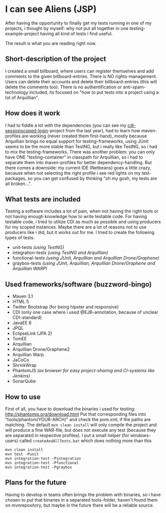 I can see Aliens (JSP)
====================

After having the opportunity to finally get my tests running in one of my projects, i thought by myself:
    why not put all together in one testing-example-project having all kind of tests i find useful.

The result is what you are reading right now.

## Short-description of the project ##
I created a small billboard, where users can register themselves and add comments to the given billboard-entries. There is NO rights-management. Users can delete their accounts and delete their billboard-entries (this will delete the comments too). There is no authentification or anti-spam-technology included, its focused on "how to put tests into a project using a lot of Arquillian".


## How does it work ##
I had to fiddle a lot with the dependencies (you can see my [cdi-sessionscoped-login](github.com/FibreFoX/cdi-sessionscoped-login)-project from the last year), had to learn how maven-profiles are working (never created them first-hand), mostly because Arquillian brings no equal support for testing-frameworks, using JUnit seems to be the more stable than TestNG, but i really like TestNG, so i had to mix the testing-frameworks.
There was another problem: you can only have ONE "testing-container" in classpath for Arquillian, so i had to separate them into maven-profiles for better dependency-handling.
But there comes a downside: my current IDE (Netbeans) goes a little crazy, because when not selecting the right profile i see red lights on my test-packages, so you can get confused by thinking "oh my gosh, my tests are all broken...".


## What tests are included ##
Testing a software includes a lot of pain, when not having the right tools or not having enough knowledge how to write testable code. For having testable code, i tried to utilize CDI as much as possible and using producers for my scoped instances. Maybe there are a lot of reasons not to use producers like i did, but it works out for me. I tried to create the following types of tests:
* unit-tests _(using TestNG)_
* integration-tests _(using TestNG and Arquillian)_
* functional-tests _(using JUnit, Arquillian and Arquillian Drone/Graphene)_
* graybox-tests _(using JUnit, Arquillian, Arquillian Drone/Graphene and Arquillian WARP)_


## Used frameworks/software (buzzword-bingo) ##
* Maven 3.1
* HTML 5
* Twitter Bootstrap (for being hipster and responsive)
* CDI (only one case where i used @EJB-annotation, because of unclear CDI-standard)
* JavaEE 6
* JPQL
* EclipseLink (JPA 2)
* TomEE
* Arquillian
* Arquillian Drone/Graphene2
* Arquillian Warp
* JaCoCo
* ShrinkWrap
* PhantomJS _(as browser for easy project-sharing and CI-systems like Jenkins)_
* SonarQube


## How to use ##
First of all, you have to download the binaries i used for testing: http://phantomjs.org/download.html
Put that corresponding files into "tools/phantom/YOUR-ARCH/" and check the pom.xml, if the paths are matching.
The default `mvn clean install` will only compile the project and will produce a fine WAR-file, but does not execute any test (because they are separated in respective profiles). I put a small helper (for windows-users) called `createAndAllTests.bat` which does nothing more than this

    mvn clean install
    mvn test -Punit
    mvn integration-test -Pintegration
    mvn integration-test -Pfunctional
    mvn integration-test -Pgraybox


## Plans for the future ##
Having to develop in teams often brings the problem with binaries, so i have chosen to put that binaries in a separated tools-folder, haven't found them on mvnrepository, but maybe in the future there will be a reliable source.
